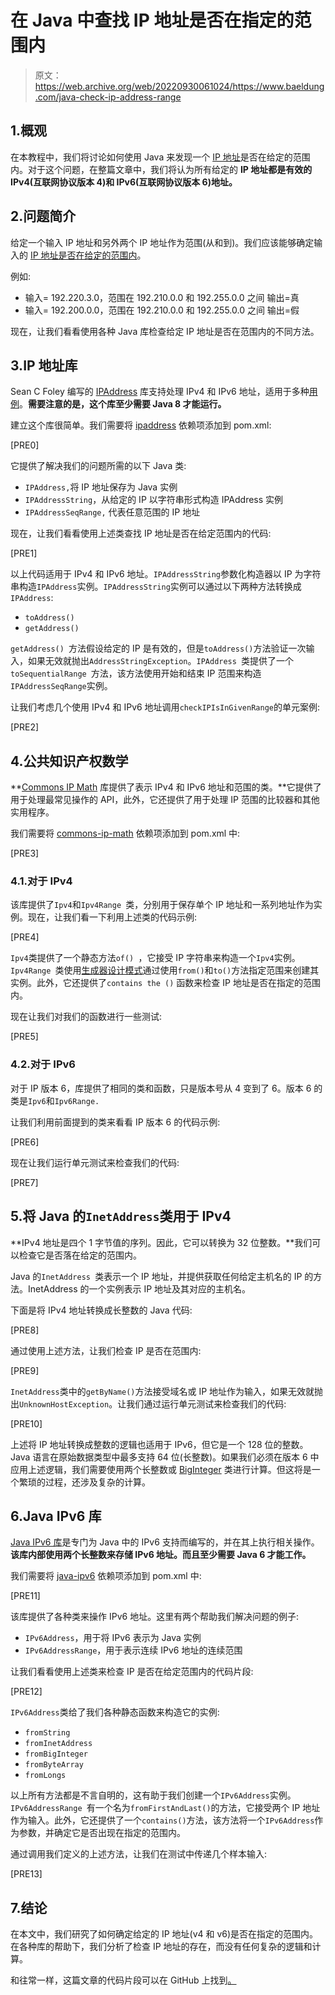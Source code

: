 # 在 Java 中查找 IP 地址是否在指定的范围内

> 原文：<https://web.archive.org/web/20220930061024/https://www.baeldung.com/java-check-ip-address-range>

## 1.概观

在本教程中，我们将讨论如何使用 Java 来发现一个 [IP 地址](/web/20220625070344/https://www.baeldung.com/cs/ipv4-vs-ipv6)是否在给定的范围内。对于这个问题，在整篇文章中，我们将认为所有给定的 **IP 地址都是有效的 IPv4(互联网协议版本 4)和 IPv6(互联网协议版本 6)地址。**

## 2.问题简介

给定一个输入 IP 地址和另外两个 IP 地址作为范围(从和到)。我们应该能够确定输入的 [IP 地址是否在给定的范围内](/web/20220625070344/https://www.baeldung.com/cs/get-ip-range-from-subnet-mask)。

例如:

*   输入= 192.220.3.0，范围在 192.210.0.0 和 192.255.0.0 之间
    输出=真
*   输入= 192.200.0.0，范围在 192.210.0.0 和 192.255.0.0 之间
    输出=假

现在，让我们看看使用各种 Java 库检查给定 IP 地址是否在范围内的不同方法。

## 3.IP 地址库

Sean C Foley 编写的 [IPAddress](https://web.archive.org/web/20220625070344/https://seancfoley.github.io/IPAddress/) 库支持处理 IPv4 和 IPv6 地址，适用于多种[用例](https://web.archive.org/web/20220625070344/https://github.com/seancfoley/IPAddress/wiki/Code-Examples)。**需要注意的是，这个库至少需要 Java 8 才能运行。**

建立这个库很简单。我们需要将 [ipaddress](https://web.archive.org/web/20220625070344/https://mvnrepository.com/artifact/com.github.seancfoley/ipaddress) 依赖项添加到 pom.xml:

[PRE0]

它提供了解决我们的问题所需的以下 Java 类:

*   `IPAddress,`将 IP 地址保存为 Java 实例
*   `IPAddressString`，从给定的 IP 以字符串形式构造 IPAddress 实例
*   `IPAddressSeqRange,` 代表任意范围的 IP 地址

现在，让我们看看使用上述类查找 IP 地址是否在给定范围内的代码:

[PRE1]

以上代码适用于 IPv4 和 IPv6 地址。`IPAddressString`参数化构造器以 IP 为字符串构造`IPAddress`实例。`IPAddressString`实例可以通过以下两种方法转换成`IPAddress`:

*   `toAddress()`
*   `getAddress()`

`getAddress() `方法假设给定的 IP 是有效的，但是`toAddress()`方法验证一次输入，如果无效就抛出`AddressStringException`。`IPAddress `类提供了一个`toSequentialRange `方法，该方法使用开始和结束 IP 范围来构造`IPAddressSeqRange`实例。

让我们考虑几个使用 IPv4 和 IPv6 地址调用`checkIPIsInGivenRange`的单元案例:

[PRE2]

## 4.公共知识产权数学

**[Commons IP Math](https://web.archive.org/web/20220625070344/https://github.com/jgonian/commons-ip-math) 库提供了表示 IPv4 和 IPv6 地址和范围的类。**它提供了用于处理最常见操作的 API，此外，它还提供了用于处理 IP 范围的比较器和其他实用程序。

我们需要将 [commons-ip-math](https://web.archive.org/web/20220625070344/https://mvnrepository.com/artifact/com.github.jgonian/commons-ip-math) 依赖项添加到 pom.xml 中:

[PRE3]

### 4.1.对于 IPv4

该库提供了`Ipv4`和`Ipv4Range `类，分别用于保存单个 IP 地址和一系列地址作为实例。现在，让我们看一下利用上述类的代码示例:

[PRE4]

`Ipv4`类提供了一个静态方法`of() `，它接受 IP 字符串来构造一个`Ipv4`实例。`Ipv4Range `类使用[生成器设计模式](/web/20220625070344/https://www.baeldung.com/creational-design-patterns#builder)通过使用`from()`和`to()`方法指定范围来创建其实例。此外，它还提供了`contains the ()` 函数来检查 IP 地址是否在指定的范围内。

现在让我们对我们的函数进行一些测试:

[PRE5]

### 4.2.对于 IPv6

对于 IP 版本 6，库提供了相同的类和函数，只是版本号从 4 变到了 6。版本 6 的类是`Ipv6`和`Ipv6Range. `

让我们利用前面提到的类来看看 IP 版本 6 的代码示例:

[PRE6]

现在让我们运行单元测试来检查我们的代码:

[PRE7]

## 5.将 Java 的`InetAddress`类用于 IPv4

**IPv4 地址是四个 1 字节值的序列。因此，它可以转换为 32 位整数。**我们可以检查它是否落在给定的范围内。

Java 的`InetAddress `类表示一个 IP 地址，并提供获取任何给定主机名的 IP 的方法。InetAddress 的一个实例表示 IP 地址及其对应的主机名。

下面是将 IPv4 地址转换成长整数的 Java 代码:

[PRE8]

通过使用上述方法，让我们检查 IP 是否在范围内:

[PRE9]

`InetAddress`类中的`getByName()`方法接受域名或 IP 地址作为输入，如果无效就抛出`UnknownHostException`。让我们通过运行单元测试来检查我们的代码:

[PRE10]

上述将 IP 地址转换成整数的逻辑也适用于 IPv6，但它是一个 128 位的整数。Java 语言在原始数据类型中最多支持 64 位(长整数)。如果我们必须在版本 6 中应用上述逻辑，我们需要使用两个长整数或 [BigInteger](/web/20220625070344/https://www.baeldung.com/java-bigdecimal-biginteger) 类进行计算。但这将是一个繁琐的过程，还涉及复杂的计算。

## 6.Java IPv6 库

[Java IPv6 库](https://web.archive.org/web/20220625070344/https://github.com/janvanbesien/java-ipv6/)是专门为 Java 中的 IPv6 支持而编写的，并在其上执行相关操作。**该库内部使用两个长整数来存储 IPv6 地址。而且至少需要 Java 6 才能工作。**

我们需要将 [java-ipv6](https://web.archive.org/web/20220625070344/https://mvnrepository.com/artifact/com.googlecode.java-ipv6/java-ipv6) 依赖项添加到 pom.xml 中:

[PRE11]

该库提供了各种类来操作 IPv6 地址。这里有两个帮助我们解决问题的例子:

*   `IPv6Address`，用于将 IPv6 表示为 Java 实例
*   `IPv6AddressRange`，用于表示连续 IPv6 地址的连续范围

让我们看看使用上述类来检查 IP 是否在给定范围内的代码片段:

[PRE12]

`IPv6Address`类给了我们各种静态函数来构造它的实例:

*   `fromString`
*   `fromInetAddress`
*   `fromBigInteger`
*   `fromByteArray`
*   `fromLongs`

以上所有方法都是不言自明的，这有助于我们创建一个`IPv6Address`实例。`IPv6AddressRange `有一个名为`fromFirstAndLast()`的方法，它接受两个 IP 地址作为输入。此外，它还提供了一个`contains()`方法，该方法将一个`IPv6Address`作为参数，并确定它是否出现在指定的范围内。

通过调用我们定义的上述方法，让我们在测试中传递几个样本输入:

[PRE13]

## 7.结论

在本文中，我们研究了如何确定给定的 IP 地址(v4 和 v6)是否在指定的范围内。在各种库的帮助下，我们分析了检查 IP 地址的存在，而没有任何复杂的逻辑和计算。

和往常一样，这篇文章的代码片段可以在 GitHub 上找到[。](https://web.archive.org/web/20220625070344/https://github.com/eugenp/tutorials/tree/master/core-java-modules/core-java-networking-3)